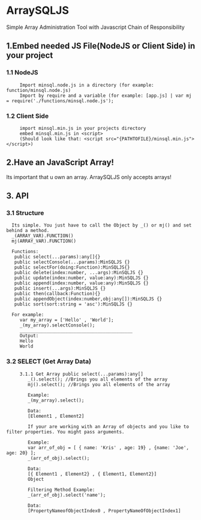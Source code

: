 # ArraySQLJS
Simple Array Administration Tool with Javascript Chain of Responsibility

## 1.Embed needed JS File(NodeJS or Client Side) in your project
   ### 1.1 NodeJS
         Import minsql.node.js in a directory (for example: function/minsql.node.js)
         Import by require and a variable (for example: [app.js] | var mj = require('./functions/minsql.node.js');
   ### 1.2 Client Side
         import minsql.min.js in your projects directory
         embed minsql.min.js in <script>
         (Should look like that: <script src="{PATHTOFILE}/minsql.min.js"></script>)

## 2.Have an JavaScript Array!
   Its important that u own an array. ArraySQLJS only accepts arrays!

## 3. API 
   ### 3.1 Structure
      Its simple. You just have to call the Object by _() or mj() and set behind a method.
      _(ARRAY_VAR).FUNCTION()
      mj(ARRAY_VAR).FUNCTION()
      
      Functions:
       public select(...params):any[]{}
       public selectConsole(...params):MinSQLJS {}
       public selectFor(doing:Function):MinSQLJS{}
       public delete(index:number, ...args):MinSQLJS {}
       public update(index:number, value:any):MinSQLJS {}
       public append(index:number, value:any):MinSQLJS {}
       public insert(...args):MinSQLJS {}
       public then(callback:Function){}
       public appendObject(index:number,obj:any[]):MinSQLJS {}
       public sort(sort:string = 'asc'):MinSQLJS {}
      
      For example:
         var my_array = ['Hello' , 'World'];
         _(my_array).selectConsole();
         __________________________________________
         Output: 
         Hello
         World
         
   ### 3.2 SELECT (Get Array Data)
         3.1.1 Get Array public select(...params):any[]
            _().select(); //Brings you all elements of the array
            mj().select(); //Brings you all elements of the array
            
            Example:
            _(my_array).select();
            
            Data:
            [Element1 , Element2]
            
            If your are working with an Array of objects and you like to filter properties. You might pass arguments.
            
            Example:
            var arr_of_obj = [ { name: 'Kris' , age: 19} , {name: 'Joe', age: 20} ];
            _(arr_of_obj).select();
            
            Data: 
            [{ Element1 , Element2} , { Element1, Element2}]
            Object
            
            Filtering Method Example:
            _(arr_of_obj).select('name');
            
            Data:
            [PropertyNameofObjectIndex0 , PropertyNameOfObjectIndex1]
            
            
